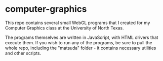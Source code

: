 # computer-graphics
This repo contains several small WebGL programs that I created for my Computer Graphics class at the University of North Texas.

The programs themselves are written in JavaScript, with HTML drivers that execute them. If you wish to run any of the programs, be sure to pull the whole repo, including the "matsuda" folder - it contains necessary utilities and other scripts.
